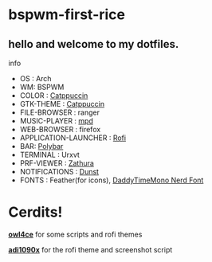 # bspwm-first-rice
## hello and welcome to my **dotfiles**. 

info

* OS : Arch
* WM: BSPWM
* COLOR : [Catppuccin](https://github.com/catppuccin/catppuccin)
* GTK-THEME : [Catppuccin](https://github.com/catppuccin/gtk/releases)
* FILE-BROWSER : ranger
* MUSIC-PLAYER : [mpd](https://www.musicpd.org/)
* WEB-BROWSER : firefox
* APPLICATION-LAUNCHER : [Rofi](https://github.com/davatorium/rofi)
* BAR: [Polybar](https://github.com/polybar/polybar)
* TERMINAL : Urxvt
* PRF-VIEWER : [Zathura](https://github.com/pwmt/zathura)
* NOTIFICATIONS : [Dunst](https://dunst-project.org/)
* FONTS : Feather(for icons), [DaddyTimeMono Nerd Font](https://github.com/ryanoasis/nerd-fonts/releases/download/v2.1.0/DaddyTimeMono.zip)

# Cerdits!
**[owl4ce](https://github.com/owl4ce)** for some scripts and rofi themes

**[adi1090x](https://github.com/adi1090x)** for the rofi theme and screenshot script
